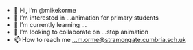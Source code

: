 - 👋 Hi, I’m @mikekorme
- 👀 I’m interested in ...animation for primary students 
- 🌱 I’m currently learning ...
- 💞️ I’m looking to collaborate on ...stop animation 
- 📫 How to reach me ...m.orme@stramongate.cumbria.sch.uk

<!---
mikekorme/mikekorme is a ✨ special ✨ repository because its `README.md` (this file) appears on your GitHub profile.
You can click the Preview link to take a look at your changes.
--->
